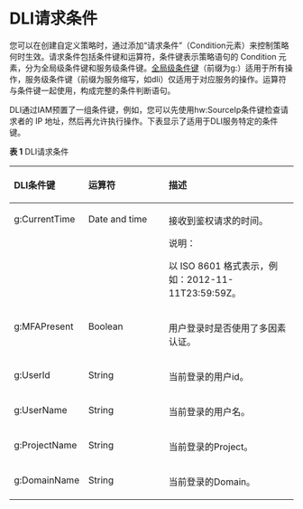 # DLI请求条件<a name="dli_01_0475"></a>

您可以在创建自定义策略时，通过添加“请求条件”（Condition元素）来控制策略何时生效。请求条件包括条件键和运算符，条件键表示策略语句的 Condition 元素，分为全局级条件键和服务级条件键。[全局级条件键](https://support.huaweicloud.com/usermanual-iam/iam_01_0017.html)（前缀为g:）适用于所有操作，服务级条件键（前缀为服务缩写，如dli）仅适用于对应服务的操作。运算符与条件键一起使用，构成完整的条件判断语句。

DLI通过IAM预置了一组条件键，例如，您可以先使用hw:SourceIp条件键检查请求者的 IP 地址，然后再允许执行操作。下表显示了适用于DLI服务特定的条件键。

**表 1**  DLI请求条件

<a name="table198664321589"></a>
<table><thead align="left"><tr id="row1538733145813"><th class="cellrowborder" valign="top" width="25.509999999999998%" id="mcps1.2.4.1.1"><p id="p338173325815"><a name="p338173325815"></a><a name="p338173325815"></a>DLI条件键</p>
</th>
<th class="cellrowborder" valign="top" width="28.57%" id="mcps1.2.4.1.2"><p id="p738933175812"><a name="p738933175812"></a><a name="p738933175812"></a>运算符</p>
</th>
<th class="cellrowborder" valign="top" width="45.92%" id="mcps1.2.4.1.3"><p id="p17398335586"><a name="p17398335586"></a><a name="p17398335586"></a>描述</p>
</th>
</tr>
</thead>
<tbody><tr id="row143919330583"><td class="cellrowborder" valign="top" width="25.509999999999998%" headers="mcps1.2.4.1.1 "><p id="p19919142173917"><a name="p19919142173917"></a><a name="p19919142173917"></a>g:CurrentTime</p>
</td>
<td class="cellrowborder" valign="top" width="28.57%" headers="mcps1.2.4.1.2 "><p id="p155913814012"><a name="p155913814012"></a><a name="p155913814012"></a>Date and time</p>
</td>
<td class="cellrowborder" valign="top" width="45.92%" headers="mcps1.2.4.1.3 "><p id="p17727152964018"><a name="p17727152964018"></a><a name="p17727152964018"></a>接收到鉴权请求的时间。</p>
<div class="note" id="note1351115310408"><a name="note1351115310408"></a><a name="note1351115310408"></a><span class="notetitle"> 说明： </span><div class="notebody"><p id="p1261205354015"><a name="p1261205354015"></a><a name="p1261205354015"></a>以 ISO 8601 格式表示，例如：2012-11-11T23:59:59Z。</p>
</div></div>
</td>
</tr>
<tr id="row3745155113913"><td class="cellrowborder" valign="top" width="25.509999999999998%" headers="mcps1.2.4.1.1 "><p id="p16919152112397"><a name="p16919152112397"></a><a name="p16919152112397"></a>g:MFAPresent</p>
</td>
<td class="cellrowborder" valign="top" width="28.57%" headers="mcps1.2.4.1.2 "><p id="p056013824016"><a name="p056013824016"></a><a name="p056013824016"></a>Boolean</p>
</td>
<td class="cellrowborder" valign="top" width="45.92%" headers="mcps1.2.4.1.3 "><p id="p672712912402"><a name="p672712912402"></a><a name="p672712912402"></a>用户登录时是否使用了多因素认证。</p>
</td>
</tr>
<tr id="row14691705398"><td class="cellrowborder" valign="top" width="25.509999999999998%" headers="mcps1.2.4.1.1 "><p id="p12919321193915"><a name="p12919321193915"></a><a name="p12919321193915"></a>g:UserId</p>
</td>
<td class="cellrowborder" valign="top" width="28.57%" headers="mcps1.2.4.1.2 "><p id="p456015854016"><a name="p456015854016"></a><a name="p456015854016"></a>String</p>
</td>
<td class="cellrowborder" valign="top" width="45.92%" headers="mcps1.2.4.1.3 "><p id="p172782916402"><a name="p172782916402"></a><a name="p172782916402"></a>当前登录的用户id。</p>
</td>
</tr>
<tr id="row836712155397"><td class="cellrowborder" valign="top" width="25.509999999999998%" headers="mcps1.2.4.1.1 "><p id="p5919162113919"><a name="p5919162113919"></a><a name="p5919162113919"></a>g:UserName</p>
</td>
<td class="cellrowborder" valign="top" width="28.57%" headers="mcps1.2.4.1.2 "><p id="p3560488402"><a name="p3560488402"></a><a name="p3560488402"></a>String</p>
</td>
<td class="cellrowborder" valign="top" width="45.92%" headers="mcps1.2.4.1.3 "><p id="p13727129144018"><a name="p13727129144018"></a><a name="p13727129144018"></a>当前登录的用户名。</p>
</td>
</tr>
<tr id="row15368315143920"><td class="cellrowborder" valign="top" width="25.509999999999998%" headers="mcps1.2.4.1.1 "><p id="p991912214397"><a name="p991912214397"></a><a name="p991912214397"></a>g:ProjectName</p>
</td>
<td class="cellrowborder" valign="top" width="28.57%" headers="mcps1.2.4.1.2 "><p id="p4560178124011"><a name="p4560178124011"></a><a name="p4560178124011"></a>String</p>
</td>
<td class="cellrowborder" valign="top" width="45.92%" headers="mcps1.2.4.1.3 "><p id="p9727729194010"><a name="p9727729194010"></a><a name="p9727729194010"></a>当前登录的Project。</p>
</td>
</tr>
<tr id="row136916154397"><td class="cellrowborder" valign="top" width="25.509999999999998%" headers="mcps1.2.4.1.1 "><p id="p159190217393"><a name="p159190217393"></a><a name="p159190217393"></a>g:DomainName</p>
</td>
<td class="cellrowborder" valign="top" width="28.57%" headers="mcps1.2.4.1.2 "><p id="p15560889409"><a name="p15560889409"></a><a name="p15560889409"></a>String</p>
</td>
<td class="cellrowborder" valign="top" width="45.92%" headers="mcps1.2.4.1.3 "><p id="p07271829124010"><a name="p07271829124010"></a><a name="p07271829124010"></a>当前登录的Domain。</p>
</td>
</tr>
</tbody>
</table>

